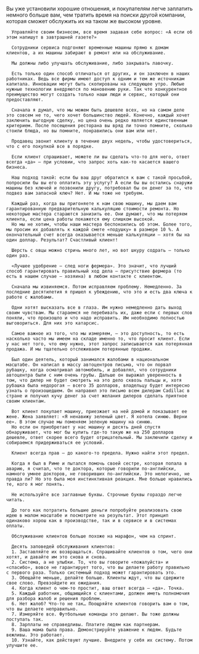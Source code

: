    Вы уже установили хорошие отношения, и покупателям легче заплатить немного больше вам, чем тратить время на поиски другой компании, которая сможет обслужить их на таком же высоком уровне.

      Управляйте своим бизнесом, все время задавая себе вопрос: «А если об этом напишут в завтрашней газете?»

      Сотрудники сервиса подгоняют временные машины прямо к домам клиентов, а их машины забирают в ремонт или на обслуживание.

      Мы должны либо улучшать обслуживание, либо закрывать лавочку.

      Есть только один способ отличаться от других, и он заключен в наших работниках. Ведь все фирмы имеют доступ к одним и тем же источникам капитала. Инновации могут быть скопированы на следующее утро. Любые нужные технологии внедряются по мановению руки. Так что конкурентное преимущество могут создать только наши люди и сервис, который они предоставляют.

      Сначала я думал, что мы можем быть дешевле всех, но на самом деле это совсем не то, чего хочет большинство людей. Конечно, каждый хочет заключить выгодную сделку, но цена очень редко является единственным критерием. После посещения ресторана вы вряд ли точно помните, сколько стоили блюда, но вы помните, понравились они вам или нет.

      Продавец звонит клиенту в течение двух недель, чтобы удостовериться, что с его покупкой все в порядке.

      Если клиент спрашивает, можете ли вы сделать что-то для него, ответ всегда «да» — при условии, что запрос хоть как-то касается вашего бизнеса.

      Наш подход такой: если бы ваш друг обратился к вам с такой просьбой, попросили бы вы его оплатить эту услугу? А если бы вы остались снаружи машины без ключей и позвонили другу, потребовал бы он денег за то, что подвез вам запасной ключ? Нет. И мы тоже не требуем.

      Каждый раз, когда вы пригоняете к нам свою машину, мы даем вам гарантированную предварительную калькуляцию стоимости ремонта. Но некоторые мастера стараются занизить ее. Они думают, что мы потеряем клиента, если цена работы покажется ему слишком высокой.
      Но мы не хотим, чтобы наши мастера беспокоились об этом. Более того, мы просим их добавлять к каждой смете «подушку» в размере 10 %. А окончательный счет всегда оказывается меньше калькуляции — хотя бы на один доллар. Результат? Счастливый клиент!

      Шерсть с овцы можно стричь много лет, но вот шкуру содрать — только один раз.

      «Лучшее удобрение — след ноги фермера». Это значит, что лучший способ гарантировать правильный ход дела — присутствие фермера (то есть в нашем случае — хозяина) в любом контакте с клиентом.

      Сначала мы извиняемся. Потом исправляем проблему. Немедленно. За последние десятилетия я пришел к убеждению, что это и есть два ключа к работе с жалобами.

      Одни хотят высказать все в глаза. Им нужно немедленно дать выход своим чувствам. Мы стараемся не перебивать их, даже если с первых слов поняли, что произошло и что надо исправить. Им необходимо полностью выговориться. Для них это катарсис.

      Самое важное из того, что мы измеряем, — это доступность, то есть насколько часто мы имеем на складе именно то, что просит клиент. Если у нас нет того, что ему нужно, этот запрос записывается как потерянная продажа. И мы тщательно отслеживаем потерянные продажи.

      Был один деятель, который занимался жалобами в национальном масштабе. Он написал в массу автоцентров письма, что он порвал рубашку, когда осматривал автомобиль, и добавлял, что сотрудники автоцентра были с ним очень грубы. Дальше он выражал уверенность в том, что дилер не будет смотреть на это дело сквозь пальцы и, хотя рубашка была недорогая — всего 35 долларов, владельцу будет интересно узнать о произошедшем. Он направил это письмо всем дилерам Cadillac в стране и получил кучу денег за счет желания дилеров сделать приятное своим клиентам.

      Вот клиент покупает машину, приезжает на ней домой и показывает ее жене. Жена заявляет: «Я ненавижу зеленый цвет. Я хотела синюю. Верни ее». В этом случае мы поменяем зеленую машину на синюю.
      Но если он приобретает у нас машину и десять дней спустя обнаруживает, что мог бы купить где-то такую же на 250 долларов дешевле, ответ скорее всего будет отрицательный. Мы заключили сделку и собираемся придерживаться ее условий.

      Клиент всегда прав — до какого-то предела. Нужно найти этот предел.

      Когда я был в Риме и пытался помочь своей сестре, которая попала в аварию, я считал, что те доктора, которые говорили по-английски, намного умнее докторов, не говоривших по-английски. Это нелогично, не правда ли? Но это была моя инстинктивная реакция. Мне больше нравились те, кого я мог понять.

      Не используйте все заглавные буквы. Строчные буквы гораздо легче читать.

      До того как потратить большие деньги попробуйте реализовать свою идею в малом масштабе и посмотрите на результат. Этот принцип одинаково хорош как в производстве, так и в сервисе и в системах оплаты.

      Обслуживание клиентов больше похоже на марафон, чем на спринт.

      Десять заповедей обслуживания клиентов:
      1. Заставляйте их возвращаться. Спрашивайте клиентов о том, чего они хотят, и давайте им это снова и снова.
      2. Система, а не улыбки. То, что вы говорите «пожалуйста» и «спасибо», вовсе не гарантирует того, что вы делаете работу правильно с первого раза. Только системный подход может гарантировать это.
      3. Обещайте меньше, делайте больше. Клиенты ждут, что вы сдержите свое слово. Превзойдите их ожидания.
      4. Когда клиент о чем-то простит, ваш ответ всегда — «да». Точка.
      5. Каждый работник, общающийся с клиентами, должен иметь полномочия для разбора жалоб и решения проблем.
      6. Нет жалоб? Что-то не так… Поощряйте клиентов говорить вам о том, что вы делаете неправильно.
      7. Измеряйте все. Футбольные команды это делают. Вы тоже должны поступать так.
      8. Зарплаты не справедливы. Платите людям как партнерам.
      9. Ваша мама была права. Демонстрируйте уважение к людям. Будьте вежливы. Это работает.
      10. Узнайте, как действуют лучшие. Внедрите у себя их систему. Потом улучшите ее.
